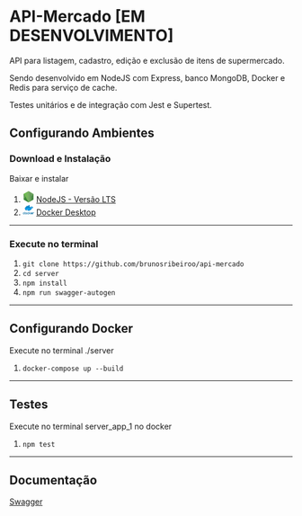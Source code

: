# API-Mercado [EM DESENVOLVIMENTO]

API para listagem, cadastro, edição e exclusão de itens de supermercado.

Sendo desenvolvido em NodeJS com Express, banco MongoDB, Docker e Redis para serviço de cache.

Testes unitários e de integração com Jest e Supertest.

## Configurando Ambientes

### Download e Instalação 
Baixar e instalar
1.  <code><img height="20" src="https://raw.githubusercontent.com/github/explore/80688e429a7d4ef2fca1e82350fe8e3517d3494d/topics/nodejs/nodejs.png"></code> [NodeJS - Versão LTS](https://nodejs.org/pt-br/download/)
2.  <code><img height="20" src="https://raw.githubusercontent.com/github/explore/80688e429a7d4ef2fca1e82350fe8e3517d3494d/topics/docker/docker.png"></code> [Docker Desktop](https://www.docker.com/products/docker-desktop)
--------------------------------------------------------------------------

### Execute no terminal 
1.  ```git clone https://github.com/brunosribeiroo/api-mercado```
2.  ```cd server```
3.  ```npm install```
4.  ```npm run swagger-autogen```  
--------------------------------------------------------------------------
## Configurando Docker
Execute no terminal ./server
1. ```docker-compose up --build```
--------------------------------------------------------------------------
## Testes
Execute no terminal server_app_1 no docker
1.  ```npm test```
--------------------------------------------------------------------------
## Documentação
[Swagger](http://localhost:3000/doc)



